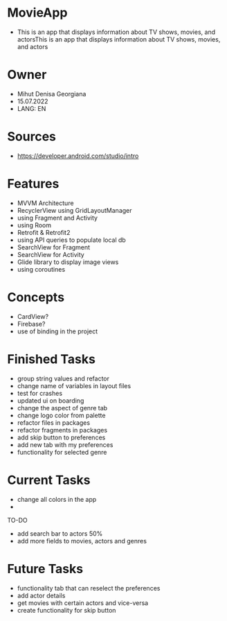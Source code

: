 # MovieApp
- This is an app that displays information about TV shows, movies, and actorsThis is an app that displays information about TV shows, movies, and actors

# Owner
- Mihut Denisa Georgiana
- 15.07.2022
- LANG: EN

# Sources
- https://developer.android.com/studio/intro

# Features
- MVVM Architecture
- RecyclerView using GridLayoutManager
- using Fragment and Activity
- using Room
- Retrofit & Retrofit2
- using API queries to populate local db
- SearchView for Fragment
- SearchView for Activity
- Glide library to display image views
- using coroutines

# Concepts
- CardView?
- Firebase?
- use of binding in the project

# Finished Tasks
- group string values and refactor
- change name of variables in layout files
- test for crashes 
- updated ui on boarding
- change the aspect of genre tab
- change logo color from palette
- refactor files in packages
- refactor fragments in packages
- add skip button to preferences
- add new tab with my preferences
- functionality for selected genre

# Current Tasks
- change all colors in the app
- 
TO-DO 
- add search bar to actors 50%
- add more fields to movies, actors and genres

# Future Tasks
- functionality tab that can reselect the preferences
- add actor details
- get movies with certain actors and vice-versa
- create functionality for skip button


